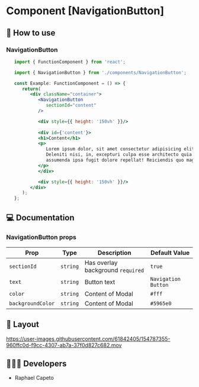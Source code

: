 # Component [NavigationButton]


## 🚀 How to use

### NavigationButton
```jsx
   import { FunctionComponent } from 'react';

   import { NavigationButton } from './components/NavigationButton';

   const Example: FunctionComponent = () => {
      return(
         <div className="container">
            <NavigationButton 
               sectionId="content"
            />

            <div style={{ height: '150vh' }}/>
            
            <div id={'content'}>
            <h1>Content</h1>
            <p>
               Lorem ipsum dolor, sit amet consectetur adipisicing elit.
               Deleniti nisi, in, excepturi culpa esse architecto quia unde libero doloremque 
               assumenda ipsa fugit dolore repellat! Reiciendis quo magni eligendi sequi doloremque.
            </p>
            </div>

            <div style={{ height: '150vh' }}/>
         </div>
      );
   };

```

## 💻 Documentation

### NavigationButton props

| Prop | Type | Description                                                                                                                                         | Default Value |
| --------- | -------- | ------------------------------------------------------------------------------------------------------------------------------------------------------- | ----------------- |
| `sectionId`  | `string` | Has overlay background `required`| `true` |
| `text`  | `string` | Button text | `Navigation Button`|
| `color`  | `string` | Content of Modal | `#fff`|
| `backgroundColor`  | `string` | Content of Modal | `#5965e0`|

## 🔖 Layout

<p align="center">
   

https://user-images.githubusercontent.com/61842405/154787355-960ffc0d-f9cc-4307-ab7a-37f0d827c682.mov


</p>

## 👨🏻‍💻 Developers
- Raphael Capeto


